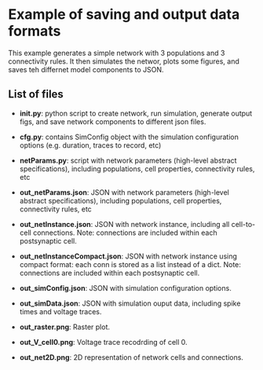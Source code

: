 # Example of saving and output data formats

This example generates a simple network with 3 populations and 3 connectivity rules. It then simulates the networ, plots some figures, and saves teh differnet model components to JSON.

## List of files

- **init.py**: python script to create network, run simulation, generate output figs, and save network components to different json files.

- **cfg.py**: contains SimConfig object with the simulation configuration options (e.g. duration, traces to record, etc)

- **netParams.py**: script with network parameters (high-level abstract specifications), including populations, cell properties, connectivity rules, etc

- **out_netParams.json**: JSON with network parameters (high-level abstract specifications), including populations, cell properties, connectivity rules, etc

- **out_netInstance.json**: JSON with network instance, including all cell-to-cell connections. Note: connections are included within each postsynaptic cell.

- **out_netInstanceCompact.json**: JSON with network instance using compact format: each conn is stored as a list instead of a dict. Note: connections are included within each postsynaptic cell.

- **out_simConfig.json**: JSON with simulation configuration options.

- **out_simData.json**: JSON with simulation ouput data, including spike times and voltage traces.

- **out_raster.png**: Raster plot.

- **out_V_cell0.png**: Voltage trace recodrding of cell 0.

- **out_net2D.png**: 2D representation of network cells and connections.
